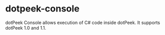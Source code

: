 # dotpeek-console
dotPeek Console allows execution of C# code inside dotPeek. It supports dotPeek 1.0 and 1.1.

